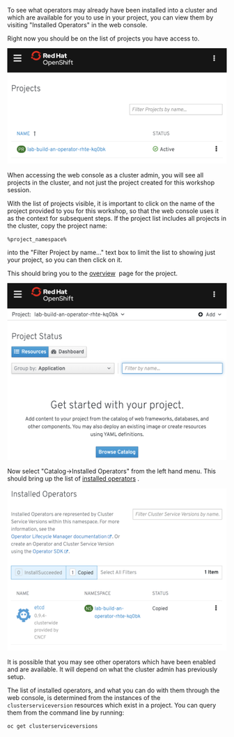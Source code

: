 To see what operators may already have been installed into a cluster and which are available for you to use in your project, you can view them by visiting "Installed Operators" in the web console.

Right now you should be on the list of projects you have access to.

![](project-list.png)

When accessing the web console as a cluster admin, you will see all projects in the cluster, and not just the project created for this workshop session.

With the list of projects visible, it is important to click on the name of the project provided to you for this workshop, so that the web console uses it as the context for subsequent steps. If the project list includes all projects in the cluster, copy the project name:

```copy
%project_namespace%
```

into the "Filter Project by name..." text box to limit the list to showing just your project, so you can then click on it.

This should bring you to the [overview](%console_url%/overview/ns/%project_namespace%)&nbsp;<span class="fas fa-window-restore"></span> page for the project.

![](project-overview-page.png)

Now select "Catalog->Installed Operators" from the left hand menu. This should bring up the list of [installed operators](%console_url%/k8s/ns/%project_namespace%/clusterserviceversions)&nbsp;<span class="fas fa-window-restore"></span>.

![](installed-operators.png)

It is possible that you may see other operators which have been enabled and are available. It will depend on what the cluster admin has previously setup.

The list of installed operators, and what you can do with them through the web console, is determined from the instances of the `clusterserviceversion` resources which exist in a project. You can query them from the command line by running:

```execute
oc get clusterserviceversions
```
